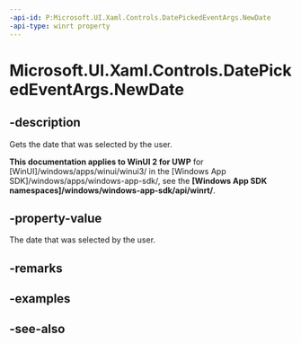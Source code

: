 ```yaml
---
-api-id: P:Microsoft.UI.Xaml.Controls.DatePickedEventArgs.NewDate
-api-type: winrt property
---
```


<!-- Property syntax
public Windows.Foundation.DateTime NewDate { get; }
-->

# Microsoft.UI.Xaml.Controls.DatePickedEventArgs.NewDate

## -description
Gets the date that was selected by the user.

**This documentation applies to WinUI 2 for UWP** for [WinUI]/windows/apps/winui/winui3/ in the [Windows App SDK]/windows/apps/windows-app-sdk/, see the **[Windows App SDK namespaces]/windows/windows-app-sdk/api/winrt/**.

## -property-value
The date that was selected by the user.

## -remarks

## -examples

## -see-also

